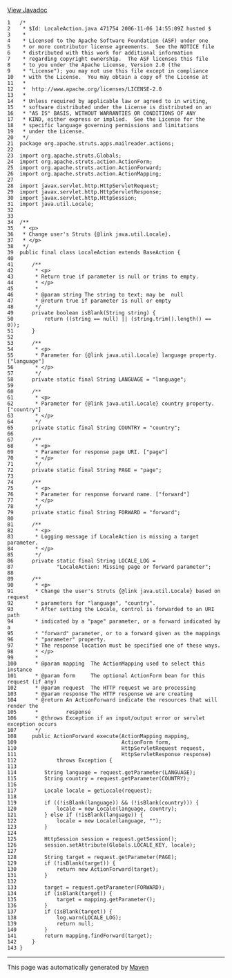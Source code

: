 [View Javadoc](../../../../../../../apidocs/org/apache/struts/apps/mailreader/actions/LocaleAction.html.md)


    1   /*
    2    * $Id: LocaleAction.java 471754 2006-11-06 14:55:09Z husted $
    3    *
    4    * Licensed to the Apache Software Foundation (ASF) under one
    5    * or more contributor license agreements.  See the NOTICE file
    6    * distributed with this work for additional information
    7    * regarding copyright ownership.  The ASF licenses this file
    8    * to you under the Apache License, Version 2.0 (the
    9    * "License"); you may not use this file except in compliance
    10   * with the License.  You may obtain a copy of the License at
    11   *
    12   *  http://www.apache.org/licenses/LICENSE-2.0
    13   *
    14   * Unless required by applicable law or agreed to in writing,
    15   * software distributed under the License is distributed on an
    16   * "AS IS" BASIS, WITHOUT WARRANTIES OR CONDITIONS OF ANY
    17   * KIND, either express or implied.  See the License for the
    18   * specific language governing permissions and limitations
    19   * under the License.
    20   */
    21  package org.apache.struts.apps.mailreader.actions;
    22  
    23  import org.apache.struts.Globals;
    24  import org.apache.struts.action.ActionForm;
    25  import org.apache.struts.action.ActionForward;
    26  import org.apache.struts.action.ActionMapping;
    27  
    28  import javax.servlet.http.HttpServletRequest;
    29  import javax.servlet.http.HttpServletResponse;
    30  import javax.servlet.http.HttpSession;
    31  import java.util.Locale;
    32  
    33  
    34  /**
    35   * <p>
    36   * Change user's Struts {@link java.util.Locale}.
    37   * </p>
    38   */
    39  public final class LocaleAction extends BaseAction {
    40  
    41      /**
    42       * <p>
    43       * Return true if parameter is null or trims to empty.
    44       * </p>
    45       *
    46       * @param string The string to text; may be  null
    47       * @return true if parameter is null or empty
    48       */
    49      private boolean isBlank(String string) {
    50          return ((string == null) || (string.trim().length() == 0));
    51      }
    52  
    53      /**
    54       * <p>
    55       * Parameter for {@link java.util.Locale} language property. ["language"]
    56       * </p>
    57       */
    58      private static final String LANGUAGE = "language";
    59  
    60      /**
    61       * <p>
    62       * Parameter for {@link java.util.Locale} country property. ["country"]
    63       * </p>
    64       */
    65      private static final String COUNTRY = "country";
    66  
    67      /**
    68       * <p>
    69       * Parameter for response page URI. ["page"]
    70       * </p>
    71       */
    72      private static final String PAGE = "page";
    73  
    74      /**
    75       * <p>
    76       * Parameter for response forward name. ["forward"]
    77       * </p>
    78       */
    79      private static final String FORWARD = "forward";
    80  
    81      /**
    82       * <p>
    83       * Logging message if LocaleAction is missing a target parameter.
    84       * </p>
    85       */
    86      private static final String LOCALE_LOG =
    87              "LocaleAction: Missing page or forward parameter";
    88  
    89      /**
    90       * <p>
    91       * Change the user's Struts {@link java.util.Locale} based on request
    92       * parameters for "language", "country".
    93       * After setting the Locale, control is forwarded to an URI path
    94       * indicated by a "page" parameter, or a forward indicated by a
    95       * "forward" parameter, or to a forward given as the mappings
    96       * "parameter" property.
    97       * The response location must be specified one of these ways.
    98       * </p>
    99       *
    100      * @param mapping  The ActionMapping used to select this instance
    101      * @param form     The optional ActionForm bean for this request (if any)
    102      * @param request  The HTTP request we are processing
    103      * @param response The HTTP response we are creating
    104      * @return An ActionForward indicate the resources that will render the
    105      *         response
    106      * @throws Exception if an input/output error or servlet exception occurs
    107      */
    108     public ActionForward execute(ActionMapping mapping,
    109                                  ActionForm form,
    110                                  HttpServletRequest request,
    111                                  HttpServletResponse response)
    112             throws Exception {
    113 
    114         String language = request.getParameter(LANGUAGE);
    115         String country = request.getParameter(COUNTRY);
    116 
    117         Locale locale = getLocale(request);
    118 
    119         if ((!isBlank(language)) && (!isBlank(country))) {
    120             locale = new Locale(language, country);
    121         } else if (!isBlank(language)) {
    122             locale = new Locale(language, "");
    123         }
    124 
    125         HttpSession session = request.getSession();
    126         session.setAttribute(Globals.LOCALE_KEY, locale);
    127 
    128         String target = request.getParameter(PAGE);
    129         if (!isBlank(target)) {
    130             return new ActionForward(target);
    131         }
    132 
    133         target = request.getParameter(FORWARD);
    134         if (isBlank(target)) {
    135             target = mapping.getParameter();
    136         }
    137         if (isBlank(target)) {
    138             log.warn(LOCALE_LOG);
    139             return null;
    140         }
    141         return mapping.findForward(target);
    142     }
    143 }

------------------------------------------------------------------------

This page was automatically generated by [Maven](http://maven.apache.org/)
